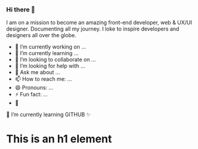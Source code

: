 ### Hi there 👋

<!--
**Moches/Moches** is a ✨ _special_ ✨ repository because its `README.md` (this file) appears on your GitHub profile.
-->
I am on a mission to become an amazing front-end developer, web & UX/UI designer. Documenting all my journey.
I loke to inspire developers and designers all over the globe.

- 🔭 I’m currently working on ...
- 🌱 I’m currently learning ...
- 👯 I’m looking to collaborate on ...
- 🤔 I’m looking for help with ...
- 💬 Ask me about ...
- 📫 How to reach me: ...
- 😄 Pronouns: ...
- ⚡ Fun fact: ...
- :trident:

🌱 I’m currently learning GITHUB
✨
<h1>This is an h1 element</h1>
